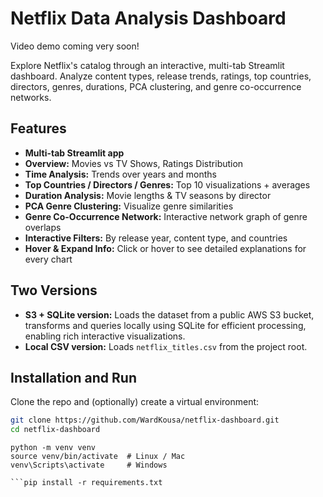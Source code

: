 # Netflix Data Analysis Dashboard
Video demo coming very soon!

Explore Netflix's catalog through an interactive, multi-tab Streamlit dashboard. Analyze content types, release trends, ratings, top countries, directors, genres, durations, PCA clustering, and genre co-occurrence networks.

## Features
- **Multi-tab Streamlit app**  
- **Overview:** Movies vs TV Shows, Ratings Distribution  
- **Time Analysis:** Trends over years and months  
- **Top Countries / Directors / Genres:** Top 10 visualizations + averages  
- **Duration Analysis:** Movie lengths & TV seasons by director  
- **PCA Genre Clustering:** Visualize genre similarities  
- **Genre Co-Occurrence Network:** Interactive network graph of genre overlaps  
- **Interactive Filters:** By release year, content type, and countries  
- **Hover & Expand Info:** Click or hover to see detailed explanations for every chart  

## Two Versions
- **S3 + SQLite version:** Loads the dataset from a public AWS S3 bucket, transforms and queries locally using SQLite for efficient processing, enabling rich interactive visualizations.  
- **Local CSV version:** Loads `netflix_titles.csv` from the project root.

## Installation and Run

Clone the repo and (optionally) create a virtual environment:

```bash
git clone https://github.com/WardKousa/netflix-dashboard.git
cd netflix-dashboard
```

```Optional: create virtual environment
python -m venv venv
source venv/bin/activate  # Linux / Mac
venv\Scripts\activate     # Windows
```

```Install dependencies
```pip install -r requirements.txt
```
